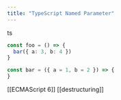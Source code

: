```yaml
---
title: "TypeScript Named Parameter"
---
```


ts

```typescript
const foo = () => {
  bar({ a: 3, b: 4 })
}

const bar = ({ a = 1, b = 2 }) => { 
}
```


[[ECMAScript 6]]
[[destructuring]]


